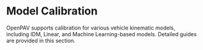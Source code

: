 
# Model Calibration

OpenPAV supports calibration for various vehicle kinematic models, including IDM, Linear, and Machine Learning-based models. Detailed guides are provided in this section.
